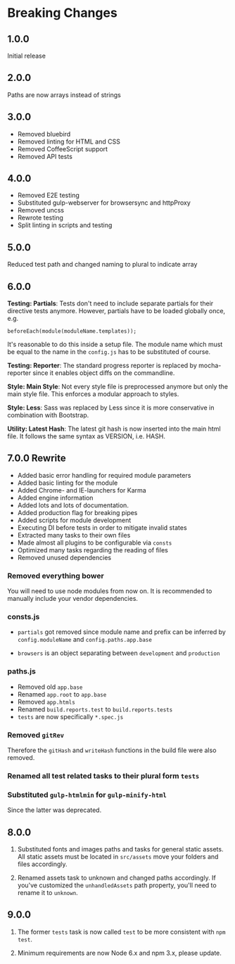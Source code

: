 # Breaking Changes

## 1.0.0

Initial release

## 2.0.0

Paths are now arrays instead of strings

## 3.0.0

* Removed bluebird
* Removed linting for HTML and CSS
* Removed CoffeeScript support
* Removed API tests

## 4.0.0

* Removed E2E testing
* Substituted gulp-webserver for browsersync and httpProxy
* Removed uncss
* Rewrote testing
* Split linting in scripts and testing

## 5.0.0

Reduced test path and changed naming to plural to indicate array

## 6.0.0

**Testing: Partials**: Tests don't need to include separate partials for their directive tests anymore. However, partials have to be loaded globally once, e.g.

```
beforeEach(module(moduleName.templates));
```

It's reasonable to do this inside a setup file. The module name which must be equal to the name in the `config.js` has to be substituted of course.

**Testing: Reporter**: The standard progress reporter is replaced by mocha-reporter since it enables object diffs on the commandline.

**Style: Main Style**: Not every style file is preprocessed anymore but only the main style file. This enforces a modular approach to styles.

**Style: Less**: Sass was replaced by Less since it is more conservative in combination with Bootstrap.

**Utility: Latest Hash**: The latest git hash is now inserted into the main html file. It follows the same syntax as VERSION, i.e. HASH.

## 7.0.0 Rewrite

* Added basic error handling for required module parameters
* Added basic linting for the module
* Added Chrome- and IE-launchers for Karma
* Added engine information
* Added lots and lots of documentation.
* Added production flag for breaking pipes
* Added scripts for module development
* Executing DI before tests in order to mitigate invalid states
* Extracted many tasks to their own files
* Made almost all plugins to be configurable via `consts`
* Optimized many tasks regarding the reading of files
* Removed unused dependencies

### Removed everything bower

You will need to use node modules from now on. It is recommended to manually include your vendor dependencies.

### consts.js

* `partials` got removed since module name and prefix can be inferred by `config.moduleName` and `config.paths.app.base`

* `browsers` is an object separating between `development` and `production`

### paths.js

* Removed old `app.base`
* Renamed `app.root` to `app.base`
* Removed `app.htmls`
* Renamed `build.reports.test` to `build.reports.tests`
* `tests` are now specifically `*.spec.js`

### Removed `gitRev`

Therefore the `gitHash` and `writeHash` functions in the build file were also removed.

### Renamed all test related tasks to their plural form `tests`

### Substituted `gulp-htmlmin` for `gulp-minify-html`

Since the latter was deprecated.

## 8.0.0

1. Substituted fonts and images paths and tasks for general static assets. All static assets must be located in `src/assets` move your folders and files accordingly.

2. Renamed assets task to unknown and changed paths accordingly. If you've customized the `unhandledAssets` path property, you'll need to rename it to `unknown`.

## 9.0.0

1. The former `tests` task is now called `test` to be more consistent with `npm test`.

2. Minimum requirements are now Node 6.x and npm 3.x, please update.

